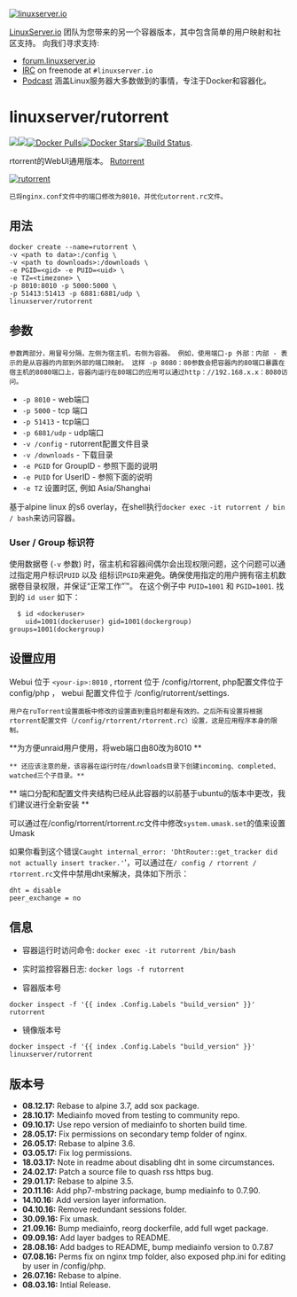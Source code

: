 [linuxserverurl]: https://linuxserver.io
[forumurl]: https://forum.linuxserver.io
[ircurl]: https://www.linuxserver.io/irc/
[podcasturl]: https://www.linuxserver.io/podcast/
[appurl]: https://github.com/Novik/ruTorrent
[hub]: https://hub.docker.com/r/linuxserver/rutorrent/

[![linuxserver.io](https://raw.githubusercontent.com/linuxserver/docker-templates/master/linuxserver.io/img/linuxserver_medium.png)][linuxserverurl]

[LinuxServer.io][linuxserverurl] 团队为您带来的另一个容器版本，其中包含简单的用户映射和社区支持。 向我们寻求支持:
* [forum.linuxserver.io][forumurl]
* [IRC][ircurl] on freenode at `#linuxserver.io`
* [Podcast][podcasturl] 涵盖Linux服务器大多数做到的事情，专注于Docker和容器化。

# linuxserver/rutorrent
[![](https://images.microbadger.com/badges/version/linuxserver/rutorrent.svg)](https://microbadger.com/images/linuxserver/rutorrent "在 microbadger.com获取版本标识")[![](https://images.microbadger.com/badges/image/linuxserver/rutorrent.svg)](https://microbadger.com/images/linuxserver/rutorrent "在 microbadger.com 上获取图标文件")[![Docker Pulls](https://img.shields.io/docker/pulls/linuxserver/rutorrent.svg)][hub][![Docker Stars](https://img.shields.io/docker/stars/linuxserver/rutorrent.svg)][hub][![Build Status](https://ci.linuxserver.io/buildStatus/icon?job=Docker-Builders/x86-64/x86-64-rutorrent)](https://ci.linuxserver.io/job/Docker-Builders/job/x86-64/job/x86-64-rutorrent/).

rtorrent的WebUI通用版本。 [Rutorrent](https://github.com/Novik/ruTorrent)

[![rutorrent](https://raw.githubusercontent.com/linuxserver/docker-templates/master/linuxserver.io/img/rutorrent.jpg)][appurl]

`已将nginx.conf文件中的端口修改为8010，并优化utorrent.rc文件。`

## 用法

```
docker create --name=rutorrent \
-v <path to data>:/config \
-v <path to downloads>:/downloads \
-e PGID=<gid> -e PUID=<uid> \
-e TZ=<timezone> \
-p 8010:8010 -p 5000:5000 \
-p 51413:51413 -p 6881:6881/udp \
linuxserver/rutorrent
```

## 参数

`
参数两部分，用冒号分隔，左侧为宿主机，右侧为容器。
例如，使用端口-p 外部：内部 - 表示的是从容器的内部到外部的端口映射。
这样 -p 8080：80参数会把容器内的80端口暴露在宿主机的8080端口上，容器内运行在80端口的应用可以通过http：//192.168.x.x：8080访问。
`


* `-p 8010` - web端口
* `-p 5000` - tcp 端口
* `-p 51413` - tcp端口
* `-p 6881/udp` - udp端口
* `-v /config` - rutorrent配置文件目录
* `-v /downloads` - 下载目录
* `-e PGID` for GroupID - 参照下面的说明
* `-e PUID` for UserID - 参照下面的说明
* `-e TZ` 设置时区, 例如 Asia/Shanghai

基于alpine linux 的s6 overlay，在shell执行`docker exec -it rutorrent / bin / bash`来访问容器。

### User / Group 标识符

使用数据卷 (`-v` 参数) 时，宿主机和容器间偶尔会出现权限问题，这个问题可以通过指定用户标识`PUID` 以及 组标识`PGID`来避免。确保使用指定的用户拥有宿主机数据卷目录权限，并保证“正常工作”™。 
在这个例子中 `PUID=1001` 和 `PGID=1001`. 找到的 `id user` 如下：

```
  $ id <dockeruser>
    uid=1001(dockeruser) gid=1001(dockergroup) groups=1001(dockergroup)
```

## 设置应用

Webui 位于 `<your-ip>:8010` , rtorrent 位于 /config/rtorrent, php配置文件位于 config/php ， webui 配置文件位于 /config/rutorrent/settings.

`用户在ruTorrent设置面板中修改的设置直到重启时都是有效的。之后所有设置将根据rtorrent配置文件（/config/rtorrent/rtorrent.rc）设置，这是应用程序本身的限制。`

**为方便unraid用户使用，将web端口由80改为8010 **

`** 还应该注意的是，该容器在运行时在/downloads目录下创建incoming、completed、watched三个子目录。**`

** 端口分配和配置文件夹结构已经从此容器的以前基于ubuntu的版本中更改，我们建议进行全新安装 **

可以通过在/config/rtorrent/rtorrent.rc文件中修改`system.umask.set`的值来设置Umask

如果你看到这个错误`Caught internal_error: 'DhtRouter::get_tracker did not actually insert tracker.'`'，可以通过在`/ config / rtorrent / rtorrent.rc`文件中禁用dht来解决，具体如下所示：

```shell
dht = disable
peer_exchange = no
```

## 信息

* 容器运行时访问命令: `docker exec -it rutorrent /bin/bash`
* 实时监控容器日志: `docker logs -f rutorrent`

* 容器版本号

`docker inspect -f '{{ index .Config.Labels "build_version" }}' rutorrent`

* 镜像版本号

`docker inspect -f '{{ index .Config.Labels "build_version" }}' linuxserver/rutorrent`


## 版本号

+ **08.12.17:** Rebase to alpine 3.7, add sox package.
+ **28.10.17:** Mediainfo moved from testing to community repo.
+ **09.10.17:** Use repo version of mediainfo to shorten build time.
+ **28.05.17:** Fix permissions on secondary temp folder of nginx.
+ **26.05.17:** Rebase to alpine 3.6.
+ **03.05.17:** Fix log permissions.
+ **18.03.17:** Note in readme about disabling dht in some circumstances.
+ **24.02.17:** Patch a source file to quash rss https bug.
+ **29.01.17:** Rebase to alpine 3.5.
+ **20.11.16:** Add php7-mbstring package, bump mediainfo to 0.7.90.
+ **14.10.16:** Add version layer information.
+ **04.10.16:** Remove redundant sessions folder.
+ **30.09.16:** Fix umask.
+ **21.09.16:** Bump mediainfo, reorg dockerfile, add full wget package.
+ **09.09.16:** Add layer badges to README.
+ **28.08.16:** Add badges to README, bump mediainfo version to 0.7.87
+ **07.08.16:** Perms fix on nginx tmp folder, also exposed php.ini for editing by user
in /config/php.
+ **26.07.16:** Rebase to alpine.
+ **08.03.16:** Intial Release.
